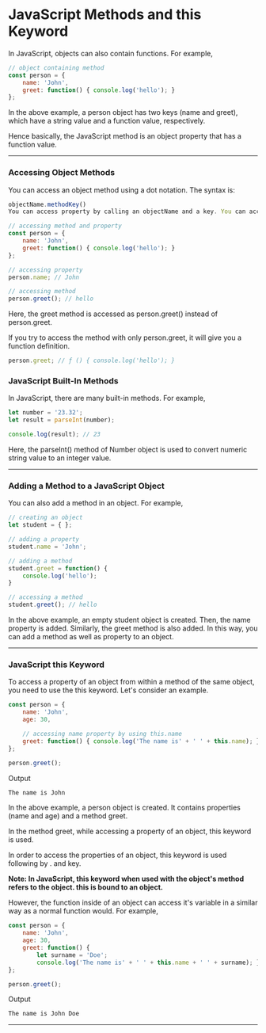 # JavaScript Methods and this Keyword


In JavaScript, objects can also contain functions. For example,

```js
// object containing method
const person = {
    name: 'John',
    greet: function() { console.log('hello'); }
};
```

In the above example, a person object has two keys (name and greet), which have a string value and a function value, respectively.

Hence basically, the JavaScript method is an object property that has a function value.

***

### Accessing Object Methods
You can access an object method using a dot notation. The syntax is:

```js
objectName.methodKey()
You can access property by calling an objectName and a key. You can access a method by calling an objectName and a key for that method along with (). For example,

// accessing method and property
const person = {
    name: 'John',
    greet: function() { console.log('hello'); }
};

// accessing property
person.name; // John

// accessing method
person.greet(); // hello
```

Here, the greet method is accessed as person.greet() instead of person.greet.

If you try to access the method with only person.greet, it will give you a function definition.

```js
person.greet; // ƒ () { console.log('hello'); }
```

### JavaScript Built-In Methods
In JavaScript, there are many built-in methods. For example,

```js
let number = '23.32';
let result = parseInt(number);

console.log(result); // 23
```

Here, the parseInt() method of Number object is used to convert numeric string value to an integer value.

***

### Adding a Method to a JavaScript Object

You can also add a method in an object. For example,

```js
// creating an object
let student = { };

// adding a property
student.name = 'John';

// adding a method
student.greet = function() {
    console.log('hello');
}

// accessing a method
student.greet(); // hello
```

In the above example, an empty student object is created. Then, the name property is added. Similarly, the greet method is also added. In this way, you can add a method as well as property to an object.

***

### JavaScript this Keyword
To access a property of an object from within a method of the same object, you need to use the this keyword. Let's consider an example.

```js
const person = {
    name: 'John',
    age: 30,

    // accessing name property by using this.name
    greet: function() { console.log('The name is' + ' ' + this.name); }
};

person.greet();
```

Output

```js
The name is John
```

In the above example, a person object is created. It contains properties (name and age) and a method greet.

In the method greet, while accessing a property of an object, this keyword is used.

In order to access the properties of an object, this keyword is used following by . and key.

**Note: In JavaScript, this keyword when used with the object's method refers to the object. this is bound to an object.**

However, the function inside of an object can access it's variable in a similar way as a normal function would. For example,

```js
const person = {
    name: 'John',
    age: 30,
    greet: function() {
        let surname = 'Doe';
        console.log('The name is' + ' ' + this.name + ' ' + surname); }
};

person.greet();
```

Output
```js
The name is John Doe
```

***